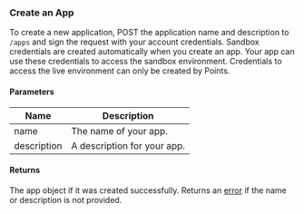 ### Create an App

To create a new application, POST the application name and description to `/apps` and sign the request with your account credentials. Sandbox credentials are created automatically when you create an app. Your app can use these credentials to access the sandbox environment. Credentials to access the live environment can only be created by Points.

#### Parameters

<table>
    <thead>
        <tr>
            <th>Name</th>
            <th>Description</th>
        </tr>
    </thead>
    <tbody>
        <tr>
            <td>name</td>
            <td>The name of your app.</td>
        </tr>
        <tr>
            <td>description</td>
            <td>A description for your app.</td>
        </tr>
    </tbody>
</table>

#### Returns

The app object if it was created successfully. Returns an [error](index.html?doc=reference-manual#errors) if the name or description is not provided.





